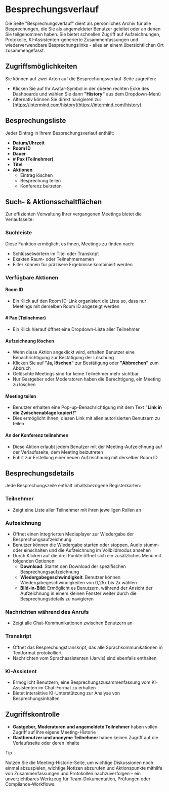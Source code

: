 # Besprechungsverlauf

Die Seite "Besprechungsverlauf" dient als persönliches Archiv für alle Besprechungen, die Sie als angemeldeter Benutzer geleitet oder an denen Sie teilgenommen haben. Sie bietet schnellen Zugriff auf Aufzeichnungen, Protokolle, KI-Assistenten-generierte Zusammenfassungen und wiederverwendbare Besprechungslinks - alles an einem übersichtlichen Ort zusammengefasst.

## Zugriffsmöglichkeiten

Sie können auf zwei Arten auf die Besprechungsverlauf-Seite zugreifen:

- Klicken Sie auf Ihr Avatar-Symbol in der oberen rechten Ecke des Dashboards und wählen Sie dann **"History"** aus dem Dropdown-Menü
- Alternativ können Sie direkt navigieren zu: [https://intermind.com/history](https://intermind.com/history)

## Besprechungsliste

Jeder Eintrag in Ihrem Besprechungsverlauf enthält:

- **Datum/Uhrzeit**
- **Room ID**
- **Dauer**
- **# Pax (Teilnehmer)**
- **Titel**
- **Aktionen**
  - Eintrag löschen
  - Besprechung teilen
  - Konferenz beitreten

## Such- & Aktionsschaltflächen

Zur effizienten Verwaltung Ihrer vergangenen Meetings bietet die Verlaufsseite:

### Suchleiste

Diese Funktion ermöglicht es Ihnen, Meetings zu finden nach:

- Schlüsselwörtern im Titel oder Transkript
- Exakten Raum- oder Teilnehmernamen
- Filter können für präzisere Ergebnisse kombiniert werden

### Verfügbare Aktionen

#### Room ID

- Ein Klick auf den Room ID-Link organisiert die Liste so, dass nur Meetings mit derselben Room ID angezeigt werden

#### # Pax (Teilnehmer)

- Ein Klick hierauf öffnet eine Dropdown-Liste aller Teilnehmer

#### Aufzeichnung löschen

- Wenn diese Aktion angeklickt wird, erhalten Benutzer eine Benachrichtigung zur Bestätigung der Löschung
- Klicken Sie auf **"Ja, löschen"** zur Bestätigung oder **"Abbrechen"** zum Abbruch
- Gelöschte Meetings sind für keine Teilnehmer mehr sichtbar
- Nur Gastgeber oder Moderatoren haben die Berechtigung, ein Meeting zu löschen

#### Meeting teilen

- Benutzer erhalten eine Pop-up-Benachrichtigung mit dem Text **"Link in die Zwischenablage kopiert!"**
- Dies ermöglicht ihnen, diesen Link mit allen autorisierten Benutzern zu teilen

#### An der Konferenz teilnehmen

- Diese Aktion erlaubt jedem Benutzer mit der Meeting-Aufzeichnung auf der Verlaufsseite, dem Meeting beizutreten
- Führt zur Erstellung einer neuen Aufzeichnung mit derselber Room ID

## Besprechungsdetails

Jede Besprechungszeile enthält inhaltsbezogene Registerkarten:

### Teilnehmer

- Zeigt eine Liste aller Teilnehmer mit ihren jeweiligen Rollen an

### Aufzeichnung

- Öffnet einen integrierten Mediaplayer zur Wiedergabe der Besprechungsaufzeichnung
- Benutzer können die Wiedergabe starten oder stoppen, Audio stumm- oder einschalten und die Aufzeichnung im Vollbildmodus ansehen
- Durch Klicken auf die drei Punkte öffnet sich ein zusätzliches Menü mit folgenden Optionen:
  - **Download**: Startet den Download der spezifischen Besprechungsaufzeichnung
  - **Wiedergabegeschwindigkeit**: Benutzer können Wiedergabegeschwindigkeiten von 0,25x bis 2x wählen
  - **Bild-in-Bild**: Ermöglicht es Benutzern, während der Ansicht der Aufzeichnung in einem kleinen Fenster weiter durch die Besprechungsdetails zu navigieren

### Nachrichten während des Anrufs

- Zeigt alle Chat-Kommunikationen zwischen Benutzern an

### Transkript

- Öffnet das Besprechungstranskript, das alle Sprachkommunikationen in Textformat protokolliert
- Nachrichten vom Sprachassistenten (Jarvis) sind ebenfalls enthalten

### KI-Assistent

- Ermöglicht Benutzern, eine Besprechungszusammenfassung vom KI-Assistenten im Chat-Format zu erhalten
- Bietet interaktive KI-Unterstützung zur Analyse von Besprechungsinhalten

## Zugriffskontrolle

- **Gastgeber, Moderatoren und angemeldete Teilnehmer** haben vollen Zugriff auf ihre eigene Meeting-Historie
- **Gastbenutzer und anonyme Teilnehmer** haben keinen Zugriff auf die Verlaufsseite oder deren Inhalte

> [!TIP]
> Nutzen Sie die Meeting-Historie-Seite, um wichtige Diskussionen noch einmal abzuspielen, wichtige Notizen abzurufen und Aktionspunkte mithilfe von Zusammenfassungen und Protokollen nachzuverfolgen – ein unverzichtbares Werkzeug für Team-Dokumentation, Prüfungen oder Compliance-Workflows.
